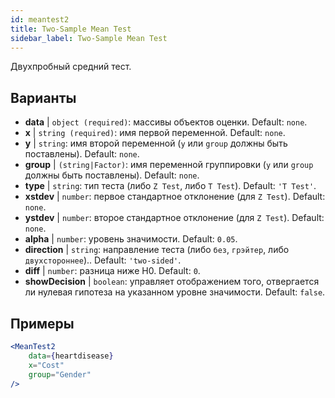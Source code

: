 ```yaml
---
id: meantest2
title: Two-Sample Mean Test
sidebar_label: Two-Sample Mean Test
---
```


Двухпробный средний тест.

## Варианты

* __data__ | `object (required)`: массивы объектов оценки. Default: `none`.
* __x__ | `string (required)`: имя первой переменной. Default: `none`.
* __y__ | `string`: имя второй переменной (`y` или `group` должны быть поставлены). Default: `none`.
* __group__ | `(string|Factor)`: имя переменной группировки (`y` или `group` должны быть поставлены). Default: `none`.
* __type__ | `string`: тип теста (либо `Z Test`, либо `T Test`). Default: `'T Test'`.
* __xstdev__ | `number`: первое стандартное отклонение (для `Z Test`). Default: `none`.
* __ystdev__ | `number`: второе стандартное отклонение (для `Z Test`). Default: `none`.
* __alpha__ | `number`: уровень значимости. Default: `0.05`.
* __direction__ | `string`: направление теста (либо `без`, `грэйтер`, либо `двухстороннее`).. Default: `'two-sided'`.
* __diff__ | `number`: разница ниже H0. Default: `0`.
* __showDecision__ | `boolean`: управляет отображением того, отвергается ли нулевая гипотеза на указанном уровне значимости. Default: `false`.


## Примеры

```jsx live
<MeanTest2
    data={heartdisease} 
    x="Cost"
    group="Gender"
/>
```
